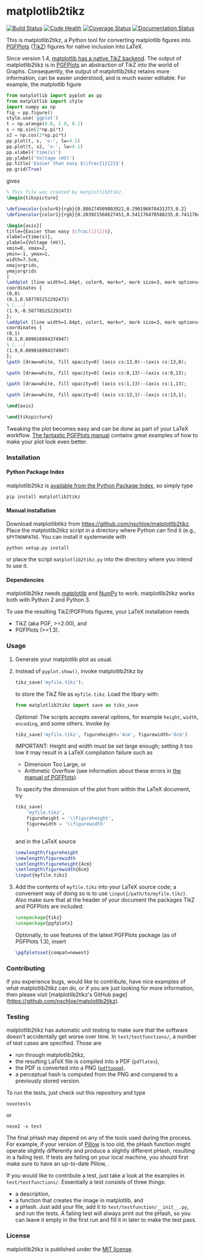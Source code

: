 # matplotlib2tikz

[![Build Status](https://travis-ci.org/nschloe/matplotlib2tikz.svg?branch=test-failures)](https://travis-ci.org/nschloe/matplotlib2tikz)
[![Code Health](https://landscape.io/github/nschloe/matplotlib2tikz/master/landscape.png)](https://landscape.io/github/nschloe/matplotlib2tikz/master)
[![Coverage Status](https://coveralls.io/repos/nschloe/matplotlib2tikz/badge.svg?branch=test-failures&service=github)](https://coveralls.io/github/nschloe/matplotlib2tikz?branch=test-failures)
[![Documentation Status](https://readthedocs.org/projects/matplotlib2tikz/badge/?version=latest)](https://readthedocs.org/projects/matplotlib2tikz/?badge=latest)


This is matplotlib2tikz, a Python tool for converting matplotlib figures into
[PGFPlots](https://www.ctan.org/pkg/pgfplots)
([TikZ](https://www.ctan.org/pkg/pgf)) figures for native inclusion into LaTeX.

Since version 1.4, [matplotlib has a native
TikZ backend](http://matplotlib.org/users/whats_new.html#pgf-tikz-backend).
The output of matplotlib2tikz is in
[PGFPlots](http://pgfplots.sourceforge.net/pgfplots.pdf) an abstraction of TikZ
into the world of Graphs. Consequently, the output of matplotlib2tikz retains
more information, can be easier understood, and is much easier editable. For
example, the matplotlib figure
```python
from matplotlib import pyplot as pp
from matplotlib import style
import numpy as np
fig = pp.figure()
style.use('ggplot')
t = np.arange(0.0, 2.0, 0.1)
s = np.sin(2*np.pi*t)
s2 = np.cos(2*np.pi*t)
pp.plot(t, s, 'o-', lw=4.1)
pp.plot(t, s2, 'o-', lw=4.1)
pp.xlabel('time(s)')
pp.ylabel('Voltage (mV)')
pp.title('Easier than easy $\\frac{1}{2}$')
pp.grid(True)
```
gives
```latex
% This file was created by matplotlib2tikz.
\begin{tikzpicture}

\definecolor{color0}{rgb}{0.886274509803922,0.290196078431373,0.2}
\definecolor{color1}{rgb}{0.203921568627451,0.541176470588235,0.741176470588235}

\begin{axis}[
title={Easier than easy $\frac{1}{2}$},
xlabel={time(s)},
ylabel={Voltage (mV)},
xmin=0, xmax=2,
ymin=-1, ymax=1,
width=7.5cm,
xmajorgrids,
ymajorgrids
]
\addplot [line width=1.64pt, color0, mark=*, mark size=3, mark options={draw=black}]
coordinates {
(0,0)
(0.1,0.587785252292473)
% [...]
(1.9,-0.587785252292473)
};
\addplot [line width=1.64pt, color1, mark=*, mark size=3, mark options={draw=black}]
coordinates {
(0,1)
(0.1,0.809016994374947)
% [...]
(1.9,0.809016994374947)
};
\path [draw=white, fill opacity=0] (axis cs:13,0)--(axis cs:13,0);

\path [draw=white, fill opacity=0] (axis cs:0,13)--(axis cs:0,13);

\path [draw=white, fill opacity=0] (axis cs:1,13)--(axis cs:1,13);

\path [draw=white, fill opacity=0] (axis cs:13,1)--(axis cs:13,1);

\end{axis}

\end{tikzpicture}
```
Tweaking the plot becomes easy and can be done as part of your LaTeX workflow.
[The fantastic PGFPlots manual](http://pgfplots.sourceforge.net/pgfplots.pdf)
contains great examples of how to make your plot look even better.

### Installation

#### Python Package Index

matplotlib2tikz is [available from the Python Package
Index](https://pypi.python.org/pypi/matplotlib2tikz/), so simply type
```
pip install matplotlib2tikz
```

#### Manual installation

Download matplotlibtikz from https://github.com/nschloe/matplotlib2tikz.
Place the matplotlib2tikz script in a directory where Python can find it (e.g.,
`$PYTHONPATH`).  You can install it systemwide with
```
python setup.py install
```
or place the script `matplotlib2tikz.py` into the directory where you intend to
use it.

#### Dependencies

matplotlib2tikz needs [matplotlib](http://matplotlib.org/) and
[NumPy](http://www.numpy.org/) to work. matplotlib2tikz works both with
Python 2 and Python 3.

To use the resulting TikZ/PGFPlots figures, your LaTeX installation needs

  * TikZ (aka PGF, >=2.00), and
  * PGFPlots (>=1.3).


### Usage

1. Generate your matplotlib plot as usual.

2. Instead of `pyplot.show()`, invoke matplotlib2tikz by
    ```python
    tikz_save('myfile.tikz');
    ```
   to store the TikZ file as `myfile.tikz`. Load the libary with:
    ```python
    from matplotlib2tikz import save as tikz_save
    ```
   _Optional:_
   The scripts accepts several options, for example `height`, `width`,
   `encoding`, and some others. Invoke by
    ```python
    tikz_save('myfile.tikz', figureheight='4cm', figurewidth='6cm')
    ```

   IMPORTANT:
   Height and width must be set large enough; setting it too low it may
   result in a LaTeX compilation failure such as
      - Dimension Too Large, or
      - Arithmetic Overflow
   (see information about these errors in [the manual of PGFPlots](http://pgfplots.sourceforge.net/pgfplots.pdf)).

   To specify the dimension of the plot from within the LaTeX document, try
    ```python
    tikz_save(
        'myfile.tikz',
        figureheight = '\\figureheight',
        figurewidth = '\\figurewidth'
        )
    ```
    and in the LaTeX source
    ```latex
    \newlength\figureheight
    \newlength\figurewidth
    \setlength\figureheight{4cm}
    \setlength\figurewidth{6cm}
    \input{myfile.tikz}
    ```
 
3. Add the contents of `myfile.tikz` into your LaTeX source code; a convenient
   way of doing so is to use `\input{/path/to/myfile.tikz}`. Also make sure
   that at the header of your document the packages TikZ and PGFPlots are
   included:
    ```latex
    \usepackage{tikz}
    \usepackage{pgfplots}
    ```
   Optionally, to use features of the latest PGFPlots package (as of
   PGFPlots 1.3), insert
    ```latex
    \pgfplotsset{compat=newest}
    ```
    
### Contributing

If you experience bugs, would like to contribute, have nice examples of what
matplotlib2tikz can do, or if you are just looking for more information, then
please visit [matplotlib2tikz's GitHub page]
(https://github.com/nschloe/matplotlib2tikz).


### Testing

matplotlib2tikz has automatic unit testing to make sure that the software
doesn't accidentally get worse over time. In `test/testfunctions/`, a number of
test cases are specified. Those are

 * run through matplotlib2tikz,
 * the resulting LaTeX file is compiled into a PDF (`pdflatex`),
 * the PDF is converted into a PNG
   ([`pdftoppm`](http://poppler.freedesktop.org/)),
 * a perceptual hash is computed from the PNG and compared to a previously
   stored version.

To run the tests, just check out this repository and type
```
nosetests
```
or
```
nose2 -s test
```

The final pHash may depend on any of the tools used during the process. For
example, if your version of [Pillow](https://pypi.python.org/pypi/Pillow/3.0.0)
is too old, the pHash function might operate slightly differently and produce a
slightly different pHash, resulting in a failing test. If tests are failing on
your local machine, you should first make sure to have an up-to-date Pillow, .

If you would like to contribute a test, just take a look at the examples in
`test/testfunctions/`. Essentially a test consists of three things:
  * a description,
  * a function that creates the image in matplotlib, and
  * a pHash.
Just add your file, add it to `test/testfunction/__init__.py`, and run the
tests. A failing test will always print out the pHash, so you can leave it
empty in the first run and fill it in later to make the test pass.


### License

matplotlib2tikz is published under the [MIT license](https://en.wikipedia.org/wiki/MIT_License).
